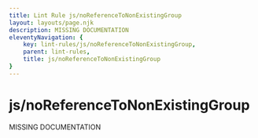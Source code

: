 ```yaml
---
title: Lint Rule js/noReferenceToNonExistingGroup
layout: layouts/page.njk
description: MISSING DOCUMENTATION
eleventyNavigation: {
	key: lint-rules/js/noReferenceToNonExistingGroup,
	parent: lint-rules,
	title: js/noReferenceToNonExistingGroup
}
---
```


# js/noReferenceToNonExistingGroup

MISSING DOCUMENTATION
